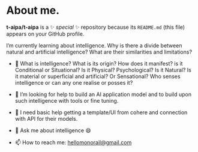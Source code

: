 # About me.


**t-aipa/t-aipa** is a ✨ _special_ ✨ repository because its `README.md` (this file) appears on your GitHub profile.

I’m currently learning about intelligence. Why is there a divide between natural and artificial intelligence? What are their similarities and limitations?
  
- 👯 What is intelligence? What is its origin? How does it manifest? is it Conditional or Situational? Is it Physical? Psychological? Is it Natural? Is it material or superficial and artificial? Or Sensational? Who senses intelligence or can any one realise or posses it?
  
- 🤔 I’m looking for help to build an AI application model and to build upon such intelligence with tools or fine tuning.
- 🤔 I need basic help getting a template/UI from cohere and connection with API for their models.
   
- 💬 Ask me about intelligence 😄
- 📫 How to reach me: hellomonorail@gmail.com
  

